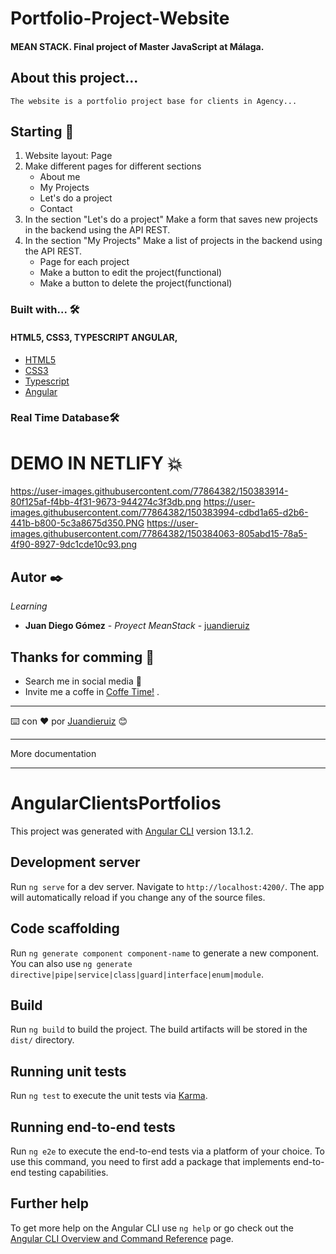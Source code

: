 # Portfolio-Project-Website

#### MEAN STACK. Final project of Master JavaScript at Málaga.

## About this project...

```
The website is a portfolio project base for clients in Agency...
```

## Starting 🚀
1.  Website layout: Page
2.  Make different pages for different sections
    - About me
    - My Projects
    - Let's do a project
    - Contact
3. In the section "Let's do a project" Make a form that saves new projects in the backend using the API REST.
4. In the section "My Projects" Make a list of projects in the backend using the API REST.
    - Page for each project
    - Make a button to edit the project(functional)
    - Make a button to delete the project(functional)
### Built with...  🛠️

#### HTML5, CSS3, TYPESCRIPT ANGULAR,

- [HTML5](https://developer.mozilla.org/en-US/docs/Web/Guide/HTML/HTML5)
- [CSS3](https://developer.mozilla.org/en-US/docs/Web/CSS) 
- [Typescript](https://)
- [Angular](https://angular.io/)

### Real Time Database🛠️

# DEMO IN NETLIFY 💥

https://user-images.githubusercontent.com/77864382/150383914-80f125af-f4bb-4f31-9673-944274c3f3db.png
https://user-images.githubusercontent.com/77864382/150383994-cdbd1a65-d2b6-441b-b800-5c3a8675d350.PNG
https://user-images.githubusercontent.com/77864382/150384063-805abd15-78a5-4f90-8927-9dc1cde10c93.png

## Autor ✒️

_Learning_

* **Juan Diego Gómez** - *Proyect MeanStack* - [juandieruiz](https://github.com/juandieruiz)

## Thanks for comming 🎁

* Search me in social media 📢
* Invite me a coffe in [Coffe Time!](https://www.buymeacoffee.com/juandieruiz) . 



---
⌨️ con ❤️ por [Juandieruiz](https://github.com/Juandieruiz) 😊

<hr>More documentation<hr>

# AngularClientsPortfolios

This project was generated with [Angular CLI](https://github.com/angular/angular-cli) version 13.1.2.

## Development server

Run `ng serve` for a dev server. Navigate to `http://localhost:4200/`. The app will automatically reload if you change any of the source files.

## Code scaffolding

Run `ng generate component component-name` to generate a new component. You can also use `ng generate directive|pipe|service|class|guard|interface|enum|module`.

## Build

Run `ng build` to build the project. The build artifacts will be stored in the `dist/` directory.

## Running unit tests

Run `ng test` to execute the unit tests via [Karma](https://karma-runner.github.io).

## Running end-to-end tests

Run `ng e2e` to execute the end-to-end tests via a platform of your choice. To use this command, you need to first add a package that implements end-to-end testing capabilities.

## Further help

To get more help on the Angular CLI use `ng help` or go check out the [Angular CLI Overview and Command Reference](https://angular.io/cli) page.
